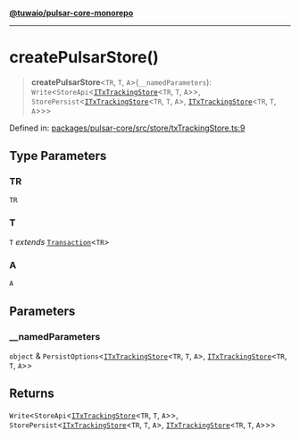 [**@tuwaio/pulsar-core-monorepo**](../../../README.md)

***

# createPulsarStore()

> **createPulsarStore**\<`TR`, `T`, `A`\>(`__namedParameters`): `Write`\<`StoreApi`\<[`ITxTrackingStore`](../type-aliases/ITxTrackingStore.md)\<`TR`, `T`, `A`\>\>, `StorePersist`\<[`ITxTrackingStore`](../type-aliases/ITxTrackingStore.md)\<`TR`, `T`, `A`\>, [`ITxTrackingStore`](../type-aliases/ITxTrackingStore.md)\<`TR`, `T`, `A`\>\>\>

Defined in: [packages/pulsar-core/src/store/txTrackingStore.ts:9](https://github.com/TuwaIO/pulsar-core/blob/3c7dfd4bb35a5c5bf0b6bdf4d64b37f2ab5357a0/packages/pulsar-core/src/store/txTrackingStore.ts#L9)

## Type Parameters

### TR

`TR`

### T

`T` *extends* [`Transaction`](../type-aliases/Transaction.md)\<`TR`\>

### A

`A`

## Parameters

### \_\_namedParameters

`object` & `PersistOptions`\<[`ITxTrackingStore`](../type-aliases/ITxTrackingStore.md)\<`TR`, `T`, `A`\>, [`ITxTrackingStore`](../type-aliases/ITxTrackingStore.md)\<`TR`, `T`, `A`\>\>

## Returns

`Write`\<`StoreApi`\<[`ITxTrackingStore`](../type-aliases/ITxTrackingStore.md)\<`TR`, `T`, `A`\>\>, `StorePersist`\<[`ITxTrackingStore`](../type-aliases/ITxTrackingStore.md)\<`TR`, `T`, `A`\>, [`ITxTrackingStore`](../type-aliases/ITxTrackingStore.md)\<`TR`, `T`, `A`\>\>\>
